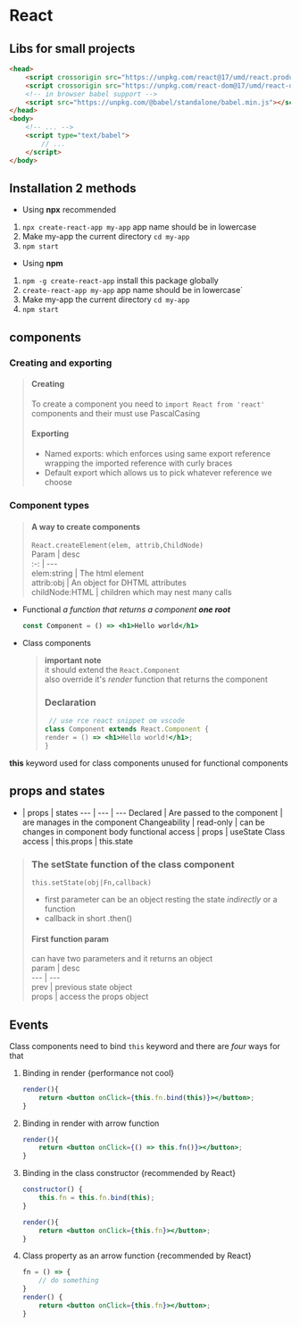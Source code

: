 # React

## Libs for small projects

``` html
<head>
    <script crossorigin src="https://unpkg.com/react@17/umd/react.production.min.js"></script>
    <script crossorigin src="https://unpkg.com/react-dom@17/umd/react-dom.production.min.js"></script>
    <!-- in browser babel support -->
    <script src="https://unpkg.com/@babel/standalone/babel.min.js"></script>
</head>
<body>
    <!-- ... -->
    <script type="text/babel">
        // ...
    </script>
</body>
```

## Installation 2 methods

* Using **npx** recommended

1. `npx create-react-app my-app` app name should be in lowercase
1. Make my-app the current directory `cd my-app`
1. `npm start`

* Using **npm**

1. `npm -g create-react-app` install this package globally
1. `create-react-app my-app` app name should be in lowercase`
1. Make my-app the current directory `cd my-app`
1. `npm start`

## components 

### Creating and exporting
> #### Creating  
> To create a component you need to `import React from 'react'`  
> components and their must use PascalCasing
> #### Exporting  
> * Named exports: which enforces using same export reference wrapping the imported reference with curly braces  
> * Default export which allows us to pick whatever reference we choose

### Component types 

> #### A way to create components  
> `React.createElement(elem, attrib,ChildNode)`  
> Param | desc  
> :-: | ---  
> elem:string | The html element  
> attrib:obj | An object for DHTML attributes  
> childNode:HTML | children which may nest many calls


* Functional *a function that returns a component **one root***

    ``` jsx
    const Component = () => <h1>Hello world</h1>
    ```

* Class components 

    > **important note**  
    > it should extend the `React.Component`  
    > also override it's *render* function that returns the component  
    > ### Declaration  
    > ``` jsx  
    >  // use rce react snippet om vscode
    > class Component extends React.Component {  
    > render = () => <h1>Hello world!</h1>;
    > }  
    > ```

**this** keyword used for class components unused for functional components

## props and states

- | props | states
--- | --- | ---
Declared | Are passed to the component | are manages in the component
Changeability | read-only | can be changes in component body
functional access | props | useState
Class access | this.props | this.state

> ### The setState function of the class component  
> `this.setState(obj|Fn,callback)`  
> * first parameter can be an object resting the state *indirectly* or a function  
> * callback in short .then()  
> #### First function param  
> can have two parameters and it returns an object  
> param | desc  
> --- | ---  
> prev | previous state object  
> props | access the props object

## Events

Class components need to bind `this` keyword and there are *four* ways for that

1. Binding in render {performance not cool}

    ``` jsx
    render(){
        return <button onClick={this.fn.bind(this)}></button>;
    }
    ```

1. Binding in render with arrow function

    ``` jsx
    render(){
        return <button onClick={() => this.fn()}></button>;
    }
    ```

1. Binding in the class constructor {recommended by React}

    ``` jsx
    constructor() {
        this.fn = this.fn.bind(this);
    }

    render(){
        return <button onClick={this.fn}></button>;
    }
    ```
    
1.  Class property as an arrow function {recommended by React}

    ``` jsx
    fn = () => {
        // do something
    }
    render() {
        return <button onClick={this.fn}></button>;
    }
    ```
